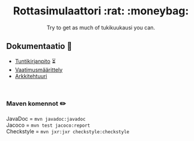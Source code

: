 <div align="center">
  <h1 align="center">Rottasimulaattori :rat: :moneybag:</h1>
  <p align="center">
    Try to get as much of tukikuukausi you can.
  </p>
</div>


## Dokumentaatio 📝
- [Tuntikirjanpito](https://github.com/D3lux3/ot-harjoitustyo/blob/master/documentation/tuntikirjanpito.md) :hourglass_flowing_sand:
- [Vaatimusmäärittely](https://github.com/D3lux3/ot-harjoitustyo/blob/master/documentation/vaatimusmaarittely.md)
- [Arkkitehtuuri](https://github.com/D3lux3/ot-harjoitustyo/blob/master/documentation/arkkitehtuuri.md)
<br />

### Maven komennot :pencil2:

JavaDoc = ```mvn javadoc:javadoc```
<br />
Jacoco = ```mvn test jacoco:report```
<br />
Checkstyle = ```mvn jxr:jxr checkstyle:checkstyle```
